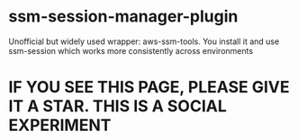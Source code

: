 # ssm-session-manager-plugin
Unofficial but widely used wrapper: aws-ssm-tools. You install it and use ssm-session which works more consistently across environments

# IF YOU SEE THIS PAGE, PLEASE GIVE IT A STAR. THIS IS A SOCIAL EXPERIMENT

